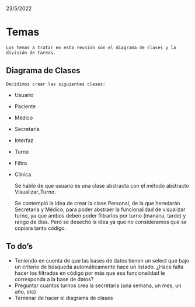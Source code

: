 23/5/2022

# Temas
	Los temas a tratar en esta reunión son el diagrama de clases y la división de tareas.

## Diagrama de Clases
	Decidimos crear las siguientes clases:	
 - Usuario
 - Paciente
 - Médico
 - Secretaria
 - Interfaz
 - Turno
 - Filtro
 - Clínica
 
	Se habló de que usuario es una clase abstracta con el método abstracto Visualizar_Turno.
	
	Se contempló la idea de crear la clase Personal, de la que heredarán Secretaria y Médico, para poder abstraer la funcionalidad de visualizar turno, ya que ambos deben poder filtrarlos por turno (manana, tarde) y rango de días. Pero se desechó la idea ya que no consideramos que se copiara tanto código.

## To do’s
 - Teniendo en cuenta de que las bases de datos tienen un select que bajo un criterio de búsqueda automáticamente hace un listado. ¿Hace falta hacer los filtrados en código por más que esa funcionalidad le corresponda a la base de datos?
 - Preguntar cuantos turnos crea la secretaria (una semana, un mes, un año, etc)
 - Terminar de hacer el diagrama de clases

